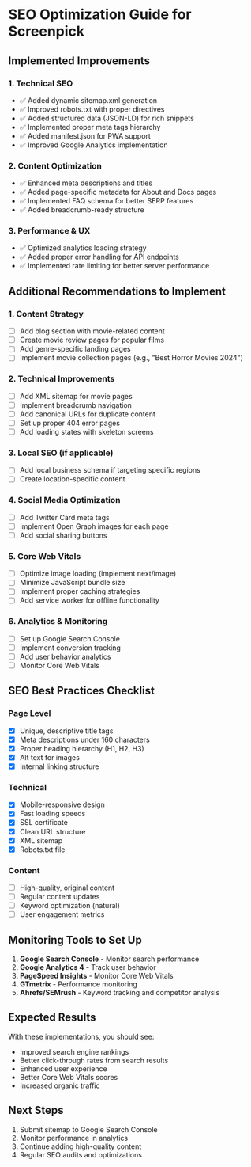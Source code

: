 # SEO Optimization Guide for Screenpick

## Implemented Improvements

### 1. Technical SEO
- ✅ Added dynamic sitemap.xml generation
- ✅ Improved robots.txt with proper directives
- ✅ Added structured data (JSON-LD) for rich snippets
- ✅ Implemented proper meta tags hierarchy
- ✅ Added manifest.json for PWA support
- ✅ Improved Google Analytics implementation

### 2. Content Optimization
- ✅ Enhanced meta descriptions and titles
- ✅ Added page-specific metadata for About and Docs pages
- ✅ Implemented FAQ schema for better SERP features
- ✅ Added breadcrumb-ready structure

### 3. Performance & UX
- ✅ Optimized analytics loading strategy
- ✅ Added proper error handling for API endpoints
- ✅ Implemented rate limiting for better server performance

## Additional Recommendations to Implement

### 1. Content Strategy
- [ ] Add blog section with movie-related content
- [ ] Create movie review pages for popular films
- [ ] Add genre-specific landing pages
- [ ] Implement movie collection pages (e.g., "Best Horror Movies 2024")

### 2. Technical Improvements
- [ ] Add XML sitemap for movie pages
- [ ] Implement breadcrumb navigation
- [ ] Add canonical URLs for duplicate content
- [ ] Set up proper 404 error pages
- [ ] Add loading states with skeleton screens

### 3. Local SEO (if applicable)
- [ ] Add local business schema if targeting specific regions
- [ ] Create location-specific content

### 4. Social Media Optimization
- [ ] Add Twitter Card meta tags
- [ ] Implement Open Graph images for each page
- [ ] Add social sharing buttons

### 5. Core Web Vitals
- [ ] Optimize image loading (implement next/image)
- [ ] Minimize JavaScript bundle size
- [ ] Implement proper caching strategies
- [ ] Add service worker for offline functionality

### 6. Analytics & Monitoring
- [ ] Set up Google Search Console
- [ ] Implement conversion tracking
- [ ] Add user behavior analytics
- [ ] Monitor Core Web Vitals

## SEO Best Practices Checklist

### Page Level
- [x] Unique, descriptive title tags
- [x] Meta descriptions under 160 characters
- [x] Proper heading hierarchy (H1, H2, H3)
- [x] Alt text for images
- [x] Internal linking structure

### Technical
- [x] Mobile-responsive design
- [x] Fast loading speeds
- [x] SSL certificate
- [x] Clean URL structure
- [x] XML sitemap
- [x] Robots.txt file

### Content
- [ ] High-quality, original content
- [ ] Regular content updates
- [ ] Keyword optimization (natural)
- [ ] User engagement metrics

## Monitoring Tools to Set Up

1. **Google Search Console** - Monitor search performance
2. **Google Analytics 4** - Track user behavior
3. **PageSpeed Insights** - Monitor Core Web Vitals
4. **GTmetrix** - Performance monitoring
5. **Ahrefs/SEMrush** - Keyword tracking and competitor analysis

## Expected Results

With these implementations, you should see:
- Improved search engine rankings
- Better click-through rates from search results
- Enhanced user experience
- Better Core Web Vitals scores
- Increased organic traffic

## Next Steps

1. Submit sitemap to Google Search Console
2. Monitor performance in analytics
3. Continue adding high-quality content
4. Regular SEO audits and optimizations
